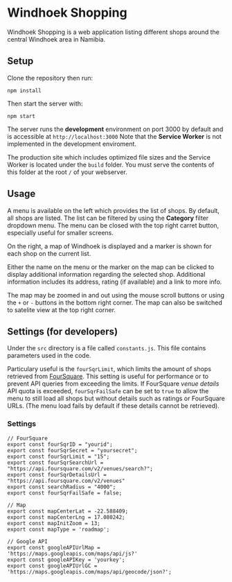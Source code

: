 # Windhoek Shopping
Windhoek Shopping is a web application listing different shops around the central Windhoek area in Namibia.
## Setup
Clone the repository then run:

`npm install`

Then start the server with:

`npm start`

The server runs the **development** environment on port 3000 by default and is accessible at `http://localhost:3000`
Note that the **Service Worker** is not implemented in the development enviroment.

The production site which includes optimized file sizes and the Service Worker is located under the `build` folder. You must serve the contents of this folder at the root `/` of your webserver.

## Usage
A menu is available on the left which provides the list of shops.
By default, all shops are listed. The list can be filtered by using the **Category** filter dropdown menu.
The menu can be closed with the top right carret button, especially useful for smaller screens.

On the right, a map of Windhoek is displayed and a marker is shown for each shop on the current list.

Either the name on the menu or the marker on the map can be clicked to display additional information regarding the selected shop.
Additional information includes its address, rating (if available) and a link to more info.

The map may be zoomed in and out using the mouse scroll buttons or using the `+` or `-` buttons in the bottom right corner. 
The map can also be switched to satelite view at the top right corner.

## Settings (for developers)

Under the `src` directory is a file called `constants.js`.
This file contains parameters used in the code. 

Particulary useful is the `fourSqrLimit`, which limits the amount of shops retrieved from [FourSquare](https://foursquare.com).
This setting is useful for performance or to prevent API queries from exceeding the limits.
If FourSquare *venue details* API quota is exceeded, `fourSqrFailSafe` can be set to `true` to allow the menu to still load all shops but without details such as ratings or FourSquare URLs. (The menu load fails by default if these details cannot be retrieved).

### Settings

```
// FourSquare
export const fourSqrID = "yourid";
export const fourSqrSecret = "yoursecret";
export const fourSqrLimit = "15";
export const fourSqrSearchUrl = "https://api.foursquare.com/v2/venues/search?";
export const fourSqrDetailsUrl = "https://api.foursquare.com/v2/venues"
export const searchRadius = "4000";
export const fourSqrFailSafe = false;

// Map 
export const mapCenterLat = -22.588409;
export const mapCenterLng = 17.080242;
export const mapInitZoom = 13;
export const mapType = 'roadmap';

// Google API
export const googleAPIUrlMap = 'https://maps.googleapis.com/maps/api/js?'
export const googleAPIKey = 'yourkey';
export const googleAPIUrlGC = 'https://maps.googleapis.com/maps/api/geocode/json?';
```
